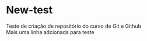 # New-test
 Teste de criação de repositório do curso de Git e Github
 </br> Mais uma linha adcionada para teste
